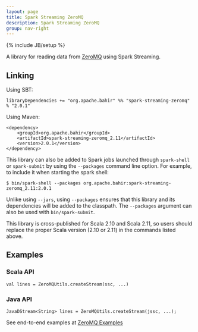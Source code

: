 ```yaml
---
layout: page
title: Spark Streaming ZeroMQ
description: Spark Streaming ZeroMQ
group: nav-right
---
```

<!--
{% comment %}
Licensed to the Apache Software Foundation (ASF) under one or more
contributor license agreements.  See the NOTICE file distributed with
this work for additional information regarding copyright ownership.
The ASF licenses this file to you under the Apache License, Version 2.0
(the "License"); you may not use this file except in compliance with
the License.  You may obtain a copy of the License at

http://www.apache.org/licenses/LICENSE-2.0

Unless required by applicable law or agreed to in writing, software
distributed under the License is distributed on an "AS IS" BASIS,
WITHOUT WARRANTIES OR CONDITIONS OF ANY KIND, either express or implied.
See the License for the specific language governing permissions and
limitations under the License.
{% endcomment %}
-->

{% include JB/setup %}

A library for reading data from [ZeroMQ](http://zeromq.org/) using Spark Streaming. 

## Linking

Using SBT:

    libraryDependencies += "org.apache.bahir" %% "spark-streaming-zeromq" % "2.0.1"

Using Maven:

    <dependency>
        <groupId>org.apache.bahir</groupId>
        <artifactId>spark-streaming-zeromq_2.11</artifactId>
        <version>2.0.1</version>
    </dependency>

This library can also be added to Spark jobs launched through `spark-shell` or `spark-submit` by using the `--packages` command line option.
For example, to include it when starting the spark shell:

    $ bin/spark-shell --packages org.apache.bahir:spark-streaming-zeromq_2.11:2.0.1

Unlike using `--jars`, using `--packages` ensures that this library and its dependencies will be added to the classpath.
The `--packages` argument can also be used with `bin/spark-submit`.

This library is cross-published for Scala 2.10 and Scala 2.11, so users should replace the proper Scala version (2.10 or 2.11) in the commands listed above.

## Examples


### Scala API

    val lines = ZeroMQUtils.createStream(ssc, ...)

### Java API

    JavaDStream<String> lines = ZeroMQUtils.createStream(jssc, ...);

See end-to-end examples at [ZeroMQ Examples](https://github.com/apache/bahir/tree/master/streaming-zeromq/examples)